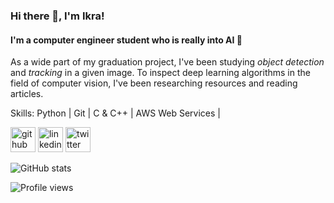 ### Hi there 👋, I'm Ikra!
#### I'm a computer engineer student who is really into AI :robot:
As a wide part of my graduation project, I've been studying *object detection* and *tracking* in a given image. To inspect deep learning algorithms in the field of computer vision, I've been researching resources and reading articles.

Skills: Python | Git | C & C++ | AWS Web Services | 

[<img src='https://cdn.jsdelivr.net/npm/simple-icons@3.0.1/icons/github.svg' alt='github' height='40'>](https://github.com/ikranergiz)  [<img src='https://cdn.jsdelivr.net/npm/simple-icons@3.0.1/icons/linkedin.svg' alt='linkedin' height='40'>](https://www.linkedin.com/in/ikranergiz/)  [<img src='https://cdn.jsdelivr.net/npm/simple-icons@3.0.1/icons/twitter.svg' alt='twitter' height='40'>](https://twitter.com/IkraNergiz1)  

![GitHub stats](https://github-readme-stats.vercel.app/api?username=ikranergiz&show_icons=true)  

![Profile views](https://gpvc.arturio.dev/ikranergiz)  

